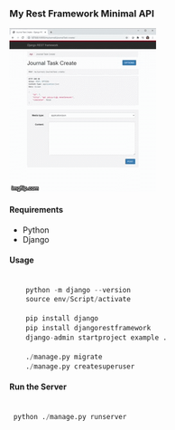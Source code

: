 ### My Rest Framework Minimal API 

![](https://github.com/sumeyyekilic/rest-api-minimal/blob/master/MyRestApi/screenMedia/4xzz45.gif)


#### Requirements
* Python 
* Django 

#### Usage
~~~python

    python -m django --version
    source env/Script/activate

    pip install django
    pip install djangorestframework
    django-admin startproject example .
    
    ./manage.py migrate
    ./manage.py createsuperuser

~~~

#### Run the Server
~~~python
 
 python ./manage.py runserver
 
 ~~~

